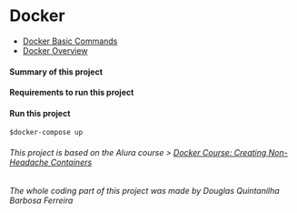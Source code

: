 # Docker
- [Docker Basic Commands](https://github.com/hugoledra/Help-and-Manuals/blob/master/Docker%20Comandos%20Basicos.txt)
- [Docker Overview](https://docs.docker.com/engine/docker-overview/)

#### Summary of this project

#### Requirements to run this project

#### Run this project
```
$docker-compose up
```
###### This project is based on the Alura course > [Docker Course: Creating Non-Headache Containers](https://cursos.alura.com.br/course/docker-e-docker-compose)
###### The whole coding part of this project was made by Douglas Quintanilha Barbosa Ferreira
